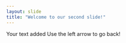 ```yaml
---
layout: slide
title: "Welcome to our second slide!"
---
```

Your text added
Use the left arrow to go back!
